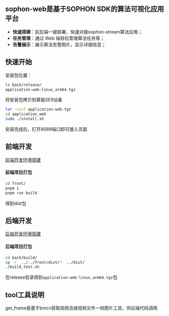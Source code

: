 
## sophon-web是基于SOPHON SDK的算法可视化应用平台

- **快速搭建**：前后端一键部署，快速对接sophon-stream算法应用；
- **任务管理**：通过 Web 端轻松管理算法任务等；
- **告警展示**：展示算法告警图片，显示详细信息；

## 快速开始
安装包位置：
``` bash
ls back/release/
application-web-linux_arm64.tgz
```

将安装包拷贝到算能SE9设备
``` bash
tar -xzvf application-web.tgz
cd application_web
sudo ./install.sh
```
安装完成后，打开8089端口即可接入页面

## 前端开发
[前端开发环境搭建](./front/README.md)  
#### 前端项目打包
```bash
cd front/
pnpm i
pnpm run build
```
得到dist包
## 后端开发
[后端开发环境搭建](./back/README.md)  
#### 后端项目打包
```bash
cd back/build/
cp -r  ../../front/dist/*  ../dist/
./build_test.sh
```
在release目录得到`application-web-linux_arm64.tgz`包
## tool工具说明
get_frame是基于bmcv获取视频流或视频文件一帧图片工具，供后端代码调用